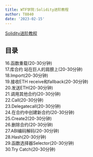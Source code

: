 ```yaml
---
title: WTF学院:Solidity进阶教程
author: T8840
date: '2023-02-15'
---
```

[Solidity进阶教程](https://wtf.academy/solidity-advanced)  

## 目录
16.函数重载(20-30分钟)  
17.库合约 站在巨人的肩膀上(20-30分钟)  
18.Import(20-30分钟)  
19.接收ETH receive和fallback(20-30分钟)  
20.发送ETH(20-30分钟)  
21.调用其他合约(20-30分钟)  
22.Call(20-30分钟)  
23.Delegatecall(20-30分钟)  
24.在合约中创建新合约(20-30分钟)  
25.Create2(20-30分钟)  
26.删除合约(20-30分钟)  
27.ABI编码解码(20-30分钟)  
28.Hash(20-30分钟)  
29.函数选择器Selector(20-30分钟)  
30.Try Catch(20-30分钟)
